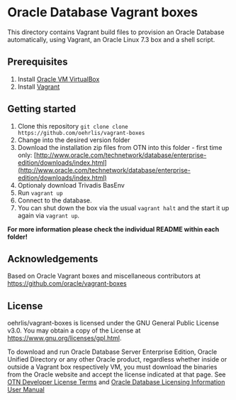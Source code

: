 # Oracle Database Vagrant boxes
This directory contains Vagrant build files to provision an Oracle Database automatically, using Vagrant, an Oracle Linux 7.3 box and a shell script.

## Prerequisites
1. Install [Oracle VM VirtualBox](https://www.virtualbox.org/wiki/Downloads)
2. Install [Vagrant](https://vagrantup.com/)

## Getting started
1. Clone this repository `git clone clone https://github.com/oehrlis/vagrant-boxes`
2. Change into the desired version folder
3. Download the installation zip files from OTN into this folder - first time only:
[http://www.oracle.com/technetwork/database/enterprise-edition/downloads/index.html](http://www.oracle.com/technetwork/database/enterprise-edition/downloads/index.html)
3. Optionaly download Trivadis BasEnv 
4. Run `vagrant up`
5. Connect to the database.
6. You can shut down the box via the usual `vagrant halt` and the start it up again via `vagrant up`.

**For more information please check the individual README within each folder!**

## Acknowledgements
Based on Oracle Vagrant boxes and miscellaneous contributors at https://github.com/oracle/vagrant-boxes

## License
oehrlis/vagrant-boxes is licensed under the GNU General Public License v3.0. You may obtain a copy of the License at <https://www.gnu.org/licenses/gpl.html>.

To download and run Oracle Database Server Enterprise Edition, Oracle Unified Directory or any other Oracle product, regardless whether inside or outside a Vagrant box respectively VM, you must download the binaries from the Oracle website and accept the license indicated at that page. See [OTN Developer License Terms](http://www.oracle.com/technetwork/licenses/standard-license-152015.html) and [Oracle Database Licensing Information User Manual](https://docs.oracle.com/database/122/DBLIC/Licensing-Information.htm#DBLIC-GUID-B6113390-9586-46D7-9008-DCC9EDA45AB4)
